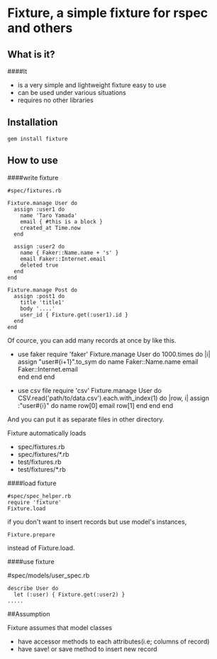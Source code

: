 # Fixture, a simple fixture for rspec and others

## What is it?

####It

* is a very simple and lightweight fixture easy to use
* can be used under various situations
* requires no other libraries

## Installation

    gem install fixture

## How to use
####write fixture

    #spec/fixtures.rb

	Fixture.manage User do
	  assign :user1 do
	    name 'Taro Yamada'
		email { #this is a block }
		created_at Time.now
	  end
	
	  assign :user2 do
	    name { Faker::Name.name + 's' }
	    email Faker::Internet.email
	    deleted true
	  end
	end
	
	Fixture.manage Post do
	  assign :post1 do
	    title 'title1'
		body '....'
		user_id { Fixture.get(:user1).id }
	  end
	end
	
Of cource, you can add many records at once by like this.

 * use faker
    require 'faker'
    Fixture.manage User do
      1000.times do |i|
        assign "user#{i+1}".to_sym do
          name  Faker::Name.name
          email Faker::Internet.email   
        end
      end
    end

 * use csv file
    require 'csv'
    Fixture.manage User do
      CSV.read('path/to/data.csv').each.with_index(1) do |row, i|
        assign :"user#{i}" do
          name row[0] 
          email row[1]
        end
      end
    end

And you can put it as separate files in other directory.

Fixture automatically loads

 * spec/fixtures.rb
 * spec/fixtures/*.rb
 * test/fixtures.rb
 * test/fixtures/*.rb



	
####load fixture

    #spec/spec_helper.rb
	require 'fixture'	
	Fixture.load
	
if you don't want to insert records but use model's instances, 

    Fixture.prepare

instead of Fixture.load.


####use fixture

\#spec/models/user_spec.rb

	describe User do
	  let (:user) { Fixture.get(:user2) }
	.....

   
##Assumption

 Fixture assumes that model classes

 * have accessor methods to each attributes(i.e; columns of record)
 * have save! or save method to insert new record
 
